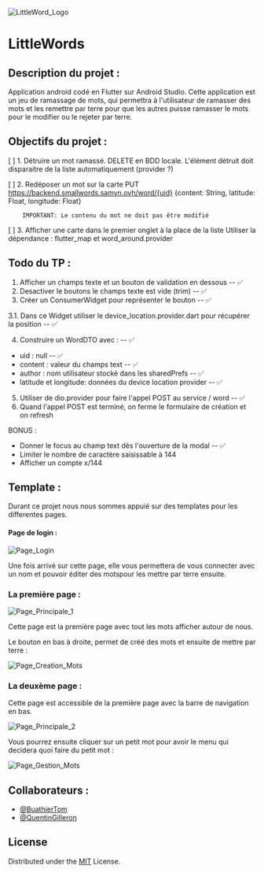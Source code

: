 

![LittleWord_Logo](https://user-images.githubusercontent.com/97435667/223672992-1b340f00-3841-44f1-b77b-2f41cabc044d.png)


# LittleWords

## Description du projet :

Application android codé en Flutter sur Android Studio. Cette application est un jeu de ramassage de mots, qui permettra à l'utilisateur de ramasser des mots et les remettre par terre pour que les autres puisse ramasser le mots pour le modifier ou le rejeter par terre.

## Objectifs du projet :

[ ] 1.  Détruire un mot ramassé.
        DELETE en BDD locale.
        L'élément détruit doit disparaitre de la liste automatiquement (provider ?)

[ ] 2.  Redéposer un mot sur la carte
        PUT https://backend.smallwords.samyn.ovh/word/{uid}
        {content: String, latitude: Float, longitude: Float}
        
        IMPORTANT: Le contenu du mot ne doit pas être modifié

[ ] 3.  Afficher une carte dans le premier onglet à la place de la liste
        Utiliser la dépendance : flutter_map et word_around.provider

## Todo du TP : 

1. Afficher un champs texte et un bouton de validation en dessous -- ✅
2. Desactiver le boutons le champs texte est vide (trim) -- ✅
3. Créer un ConsumerWidget pour représenter le bouton -- ✅

3.1. Dans ce Widget utiliser le device_location.provider.dart pour récupérer la position -- ✅

4. Construire un WordDTO avec : -- ✅
- uid : null -- ✅
- content : valeur du champs text -- ✅
- author : nom utilisateur stocké dans les sharedPrefs -- ✅
- latitude et longitude: données du device location provider -- ✅

5. Utiliser de dio.provider pour faire l'appel POST au service / word -- ✅
6. Quand l'appel POST est terminé, on ferme le formulaire de création et on refresh

BONUS :
- Donner le focus au champ text dès l'ouverture de la modal -- ✅
- Limiter le nombre de caractère saisissable à 144
- Afficher un compte x/144


## Template :

Durant ce projet nous nous sommes appuié sur des templates pour les differentes pages.

#### Page de login :

![Page_Login](https://user-images.githubusercontent.com/97435667/223670999-de01976c-db3a-4932-93e5-b120779e758e.png)

Une fois arrivé sur cette page, elle vous permettera de vous connecter avec un nom et pouvoir éditer des motspour les mettre par terre ensuite.

### La première page :

![Page_Principale_1](https://user-images.githubusercontent.com/97435667/223671581-e721c427-80fa-4d5f-9c2d-a164fb94032a.png)

Cette page est la première page avec tout les mots afficher autour de nous. 

Le bouton en bas à droite, permet de créé des mots et ensuite de mettre par terre :

![Page_Creation_Mots](https://user-images.githubusercontent.com/97435667/223671973-bfd20c5c-b82b-4de8-a944-8a819afb9d13.png)

### La deuxème page :

Cette page est accessible de la première page avec la barre de navigation en bas. 

![Page_Principale_2](https://user-images.githubusercontent.com/97435667/223672210-d3f6e2bf-31ea-407b-b15f-69ebc239d80d.png)

Vous pourrez ensuite cliquer sur un petit mot pour avoir le menu qui decidera quoi faire du petit mot :

![Page_Gestion_Mots](https://user-images.githubusercontent.com/97435667/223672518-4a49c828-869b-4345-b57a-98dcded5afeb.png)



## Collaborateurs :

- [@BuathierTom](https://github.com/BuathierTom)
- [@QuentinGilleron](https://github.com/QuentinGilleron)


## License
Distributed under the [MIT](https://choosealicense.com/licenses/mit/) License.


